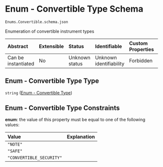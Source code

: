 # Enum - Convertible Type Schema

```txt
Enums.Convertible.schema.json
```

Enumeration of convertible instrument types

| Abstract            | Extensible | Status         | Identifiable            | Custom Properties | Additional Properties | Access Restrictions | Defined In                                                                                   |
| :------------------ | :--------- | :------------- | :---------------------- | :---------------- | :-------------------- | :------------------ | :------------------------------------------------------------------------------------------- |
| Can be instantiated | No         | Unknown status | Unknown identifiability | Forbidden         | Allowed               | none                | [Convertible.schema.json](../../schema/enums/Convertible.schema.json "open original schema") |

## Enum - Convertible Type Type

`string` ([Enum - Convertible Type](convertible.md))

## Enum - Convertible Type Constraints

**enum**: the value of this property must be equal to one of the following values:

| Value                    | Explanation |
| :----------------------- | :---------- |
| `"NOTE"`                 |             |
| `"SAFE"`                 |             |
| `"CONVERTIBLE_SECURITY"` |             |
